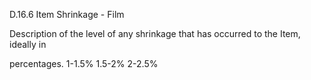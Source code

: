 D.16.6 Item Shrinkage - Film

Description  of  the  level  of  any  shrinkage  that  has  occurred  to  the  Item,  ideally  in

percentages.
1-1.5%
1.5-2%
2-2.5%
